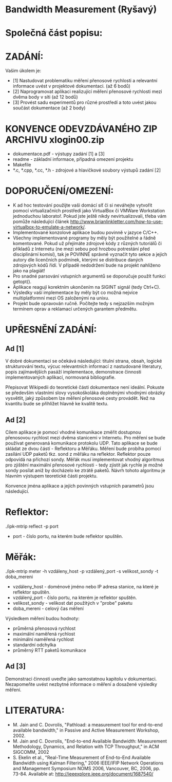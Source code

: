 # Bandwidth Measurement (Ryšavý) 

# Společná část popisu:
# ZADÁNÍ:
Vašim úkolem je:
- [1] Nastudovat problematiku měření přenosové rychlosti a relevantní informace uvést v projektové dokumentaci. (až 6 bodů)
- [2] Naprogramovat aplikaci realizující měření přenosové rychlosti mezi dvěma body v síti (až 12 bodů)
- [3] Provést sadu experimentů pro různé prostředí a toto uvést jakou součást dokumentace (až 2 body)

# KONVENCE ODEVZDÁVANÉHO ZIP ARCHIVU xlogin00.zip
- dokumentace.pdf - výstupy zadání [1] a [3]
- readme - základní informace, případná omezení projektu
- Makefile
- *.c, *.cpp, *.cc, *.h - zdrojové a hlavičkové soubory výstupů zadání [2]

# DOPORUČENÍ/OMEZENÍ:

- K ad hoc testování použijte vaši domácí síť či si neváhejte vytvořit pomocí virtualizačních prostředí jako VirtualBox či VMWare Workstation jednoduchou laboratoř. Pokud jste ještě nikdy nevirtualizovali, třeba vám pomůže následující článek http://www.brianlinkletter.com/how-to-use-virtualbox-to-emulate-a-network/.
- Implementované konzolové aplikace budou povinně v jazyce C/C++.
- Všechny implementované programy by měly být použitelné a řádně komentované. Pokud už přejímáte zdrojové kódy z různých tutoriálů či příkladů z Internetu (ne mezi sebou pod hrozbou potrestání před disciplinární komisí), tak je POVINNÉ správně vyznačit tyto sekce a jejich autory dle licenčních podmínek, kterými se distribuce daných zdrojových kódů řídí. V případě nedodržení bude na projekt nahlíženo jako na plagiát!
- Pro snadné parsování vstupních argumentů se doporučuje použít funkci getopt().
- Aplikace reagují korektním ukončením na SIGINT signál (tedy Ctrl+C).
- Výsledky vaší implementace by měly být co možná nejvíce multiplatformní mezi OS založenými na unixu.
- Projekt bude opravován ručně. Počítejte tedy s nejzazším možným termínem oprav a reklamací určených garantem předmětu.

# UPŘESNĚNÍ ZADÁNÍ:

## Ad [1]

V dobré dokumentaci se očekává následující: titulní strana, obsah, logické strukturování textu, výcuc relevantních informací z nastudované literatury, popis zajímavějších pasáží implementace, demonstrace činnosti implementovaných aplikací, normovaná bibliografie.

Přepisovat Wikipedii do teoretické části dokumentace není ideální. Pokuste se především vlastními slovy vysokoškoláka doplněnými vhodnými obrázky vysvětlit, jaký způsobem lze měření přenosové cesty provádět. Než na kvantitu bude se přihlížet hlavně ke kvalitě textu.

## Ad [2]

Cílem aplikace je pomocí vhodné komunikace změřit dostupnou přenosovou rychlost mezi dvěma stanicemi v Internetu. Pro měření se bude používat generovaná komunikace protokolu UDP. Tato aplikace se bude skládat ze dvou částí - Reflektoru a Měřáku. Měření bude probíha pomocí zasílání UDP paketů tkz. sond z měřáku na reflektor. Reflektor pouze odpovídá na příchozí sondy. Měřák musí implementovat vhodný algoritmus pro zjištění maximální přenosové rychlosti - tedy zjistit jak rychle je možné sondy posílat aniž by docházelo ke ztrátě paketů. Návrh tohoto algoritmu je hlavním výstupem teoretické části projektu. 

Konvence jména aplikace a jejích povinných vstupních parametrů jsou následující. 

# Reflektor:

./ipk-mtrip reflect -p port 

- port - číslo portu, na kterém bude reflektor spuštěn.

# Měřák:

./ipk-mtrip meter -h vzdáleny_host -p vzdálený_port -s velikost_sondy -t doba_mereni

- vzdáleny_host - doménové jméno nebo IP adresa stanice, na které je reflektor spuštěn.
- vzdálený_port - číslo portu, na kterém je reflektor spuštěn.
- velikost_sondy - velikost dat použitých v "probe" paketu
- doba_mereni - celový čas měření 

Výsledkem měření budou hodnoty:
- průměrná přenosová rychlost
- maximální naměřená rychlost
- minimální naměřená rychlost 
- standardní odchylka 
- průměrný RTT paketů komunikace

## Ad [3]

Demonstraci činnosti uveďte jako samostatnou kapitolu v dokumentaci. Nezapomeňte uvést nezbytné informace o měření a dosažené výsledky měření.

# LITERATURA:

- M. Jain and C. Dovrolis, "Pathload: a measurement tool for end-to-end available bandwidth," in Passive and Active Measurement Workshop, 2002.
- M. Jain and C. Dovrolis, "End-to-end Available Bandwidth: Measurement Methodology, Dynamics, and Relation with TCP Throughput," in ACM SIGCOMM, 2002 
- S. Ekelin et al., "Real-Time Measurement of End-to-End Available Bandwidth using Kalman Filtering," 2006 IEEE/IFIP Network Operations and Management Symposium NOMS 2006, Vancouver, BC, 2006, pp. 73-84. Available at: http://ieeexplore.ieee.org/document/1687540/  


